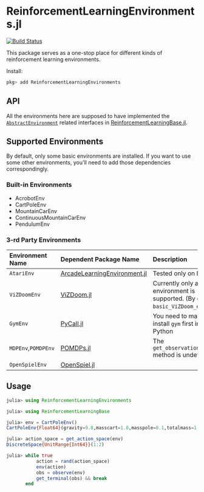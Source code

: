 # ReinforcementLearningEnvironments.jl

[![Build Status](https://travis-ci.com/JuliaReinforcementLearning/ReinforcementLearningEnvironments.jl.svg?branch=master)](https://travis-ci.com/JuliaReinforcementLearning/ReinforcementLearningEnvironments.jl)

This package serves as a one-stop place for different kinds of reinforcement learning environments.

Install:

```julia
pkg> add ReinforcementLearningEnvironments
```

## API

All the environments here are supposed to have implemented the [`AbstractEnvironment`](https://github.com/JuliaReinforcementLearning/ReinforcementLearningBase.jl/blob/9205f6d7bdde5d17a5d2baedefcf8a1854b40698/src/interface.jl#L230-L261) related interfaces in [ReinforcementLearningBase.jl](https://github.com/JuliaReinforcementLearning/ReinforcementLearningBase.jl).

## Supported Environments

By default, only some basic environments are installed. If you want to use some other environments, you'll need to add those dependencies correspondingly.

### Built-in Environments

- AcrobotEnv
- CartPoleEnv
- MountainCarEnv
- ContinuousMountainCarEnv
- PendulumEnv

### 3-rd Party Environments

| Environment Name | Dependent Package Name | Description |
| :--- | :--- | :--- |
| `AtariEnv` | [ArcadeLearningEnvironment.jl](https://github.com/JuliaReinforcementLearning/ArcadeLearningEnvironment.jl) | Tested only on Linux|
| `ViZDoomEnv` | [ViZDoom.jl](https://github.com/JuliaReinforcementLearning/ViZDoom.jl) | Currently only a basic environment is supported. (By calling `basic_ViZDoom_env()`)|
| `GymEnv` | [PyCall.jl](https://github.com/JuliaPy/PyCall.jl) | You need to manually install `gym` first in Python |
| `MDPEnv`,`POMDPEnv`| [POMDPs.jl](https://github.com/JuliaPOMDP/POMDPs.jl)| The `get_observation_space` method is undefined|
| `OpenSpielEnv` | [OpenSpiel.jl](https://github.com/JuliaReinforcementLearning/OpenSpiel.jl) | |

## Usage

```julia
julia> using ReinforcementLearningEnvironments

julia> using ReinforcementLearningBase

julia> env = CartPoleEnv()
CartPoleEnv{Float64}(gravity=9.8,masscart=1.0,masspole=0.1,totalmass=1.1,halflength=0.5,polemasslength=0.05,forcemag=10.0,tau=0.02,thetathreshold=0.20943951023931953,xthreshold=2.4,max_steps=200)

julia> action_space = get_action_space(env)
DiscreteSpace{UnitRange{Int64}}(1:2)

julia> while true
           action = rand(action_space)
           env(action)
           obs = observe(env)
           get_terminal(obs) && break
       end
```
